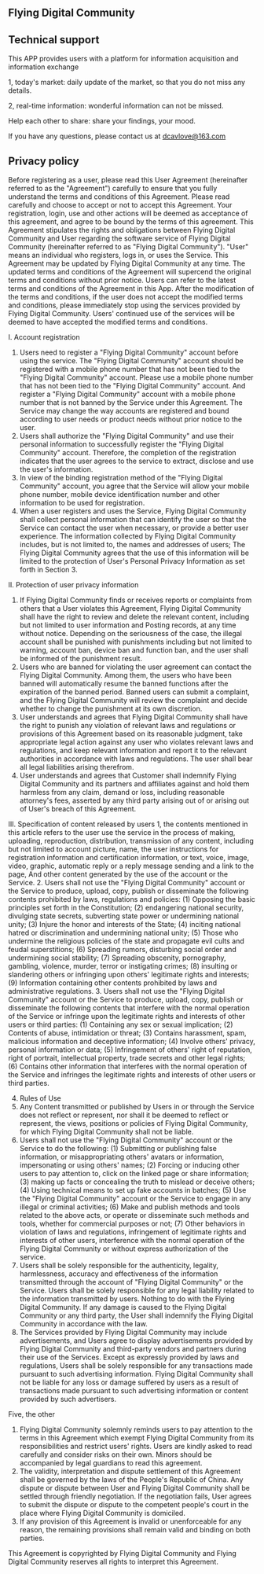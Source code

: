 ## Flying Digital Community





## Technical support

This APP provides users with a platform for information acquisition and information exchange

1, today's market: daily update of the market, so that you do not miss any details.

2, real-time information: wonderful information can not be missed.

Help each other to share: share your findings, your mood.

If you have any questions, please contact us at dcavlove@163.com







## Privacy policy

Before registering as a user, please read this User Agreement (hereinafter referred to as the "Agreement") carefully to ensure that you fully understand the terms and conditions of this Agreement. Please read carefully and choose to accept or not to accept this Agreement. Your registration, login, use and other actions will be deemed as acceptance of this agreement, and agree to be bound by the terms of this agreement. This Agreement stipulates the rights and obligations between Flying Digital Community and User regarding the software service of Flying Digital Community (hereinafter referred to as "Flying Digital Community"). "User" means an individual who registers, logs in, or uses the Service. This Agreement may be updated by Flying Digital Community at any time. The updated terms and conditions of the Agreement will supercend the original terms and conditions without prior notice. Users can refer to the latest terms and conditions of the Agreement in this App. After the modification of the terms and conditions, if the user does not accept the modified terms and conditions, please immediately stop using the services provided by Flying Digital Community. Users' continued use of the services will be deemed to have accepted the modified terms and conditions.

I. Account registration
1. Users need to register a "Flying Digital Community" account before using the service. The "Flying Digital Community" account should be registered with a mobile phone number that has not been tied to the "Flying Digital Community" account. Please use a mobile phone number that has not been tied to the "Flying Digital Community" account. And register a "Flying Digital Community" account with a mobile phone number that is not banned by the Service under this Agreement. The Service may change the way accounts are registered and bound according to user needs or product needs without prior notice to the user.
2. Users shall authorize the "Flying Digital Community" and use their personal information to successfully register the "Flying Digital Community" account. Therefore, the completion of the registration indicates that the user agrees to the service to extract, disclose and use the user's information.
3. In view of the binding registration method of the "Flying Digital Community" account, you agree that the Service will allow your mobile phone number, mobile device identification number and other information to be used for registration.
4. When a user registers and uses the Service, Flying Digital Community shall collect personal information that can identify the user so that the Service can contact the user when necessary, or provide a better user experience. The information collected by Flying Digital Community includes, but is not limited to, the names and addresses of users; The Flying Digital Community agrees that the use of this information will be limited to the protection of User's Personal Privacy Information as set forth in Section 3.

II. Protection of user privacy information
1. If Flying Digital Community finds or receives reports or complaints from others that a User violates this Agreement, Flying Digital Community shall have the right to review and delete the relevant content, including but not limited to user information and Posting records, at any time without notice. Depending on the seriousness of the case, the illegal account shall be punished with punishments including but not limited to warning, account ban, device ban and function ban, and the user shall be informed of the punishment result.
2. Users who are banned for violating the user agreement can contact the Flying Digital Community. Among them, the users who have been banned will automatically resume the banned functions after the expiration of the banned period. Banned users can submit a complaint, and the Flying Digital Community will review the complaint and decide whether to change the punishment at its own discretion.
3. User understands and agrees that Flying Digital Community shall have the right to punish any violation of relevant laws and regulations or provisions of this Agreement based on its reasonable judgment, take appropriate legal action against any user who violates relevant laws and regulations, and keep relevant information and report it to the relevant authorities in accordance with laws and regulations. The user shall bear all legal liabilities arising therefrom.
4. User understands and agrees that Customer shall indemnify Flying Digital Community and its partners and affiliates against and hold them harmless from any claim, demand or loss, including reasonable attorney's fees, asserted by any third party arising out of or arising out of User's breach of this Agreement.

III. Specification of content released by users
1, the contents mentioned in this article refers to the user use the service in the process of making, uploading, reproduction, distribution, transmission of any content, including but not limited to account picture, name, the user instructions for registration information and certification information, or text, voice, image, video, graphic, automatic reply or a reply message sending and a link to the page, And other content generated by the use of the account or the Service.
2. Users shall not use the "Flying Digital Community" account or the Service to produce, upload, copy, publish or disseminate the following contents prohibited by laws, regulations and policies:
(1) Opposing the basic principles set forth in the Constitution;
(2) endangering national security, divulging state secrets, subverting state power or undermining national unity;
(3) Injure the honor and interests of the State;
(4) inciting national hatred or discrimination and undermining national unity;
(5) Those who undermine the religious policies of the state and propagate evil cults and feudal superstitions;
(6) Spreading rumors, disturbing social order and undermining social stability;
(7) Spreading obscenity, pornography, gambling, violence, murder, terror or instigating crimes;
(8) insulting or slandering others or infringing upon others' legitimate rights and interests;
(9) Information containing other contents prohibited by laws and administrative regulations.
3. Users shall not use the "Flying Digital Community" account or the Service to produce, upload, copy, publish or disseminate the following contents that interfere with the normal operation of the Service or infringe upon the legitimate rights and interests of other users or third parties:
(1) Containing any sex or sexual implication;
(2) Contents of abuse, intimidation or threat;
(3) Contains harassment, spam, malicious information and deceptive information;
(4) Involve others' privacy, personal information or data;
(5) Infringement of others' right of reputation, right of portrait, intellectual property, trade secrets and other legal rights;
(6) Contains other information that interferes with the normal operation of the Service and infringes the legitimate rights and interests of other users or third parties.

4. Rules of Use
1. Any Content transmitted or published by Users in or through the Service does not reflect or represent, nor shall it be deemed to reflect or represent, the views, positions or policies of Flying Digital Community, for which Flying Digital Community shall not be liable.
2. Users shall not use the "Flying Digital Community" account or the Service to do the following:
(1) Submitting or publishing false information, or misappropriating others' avatars or information, impersonating or using others' names;
(2) Forcing or inducing other users to pay attention to, click on the linked page or share information;
(3) making up facts or concealing the truth to mislead or deceive others;
(4) Using technical means to set up fake accounts in batches;
(5) Use the "Flying Digital Community" account or the Service to engage in any illegal or criminal activities;
(6) Make and publish methods and tools related to the above acts, or operate or disseminate such methods and tools, whether for commercial purposes or not;
(7) Other behaviors in violation of laws and regulations, infringement of legitimate rights and interests of other users, interference with the normal operation of the Flying Digital Community or without express authorization of the service.
3. Users shall be solely responsible for the authenticity, legality, harmlessness, accuracy and effectiveness of the information transmitted through the account of "Flying Digital Community" or the Service. Users shall be solely responsible for any legal liability related to the information transmitted by users. Nothing to do with the Flying Digital Community.
If any damage is caused to the Flying Digital Community or any third party, the User shall indemnify the Flying Digital Community in accordance with the law.
4. The Services provided by Flying Digital Community may include advertisements, and Users agree to display advertisements provided by Flying Digital Community and third-party vendors and partners during their use of the Services. Except as expressly provided by laws and regulations, Users shall be solely responsible for any transactions made pursuant to such advertising information.
Flying Digital Community shall not be liable for any loss or damage suffered by users as a result of transactions made pursuant to such advertising information or content provided by such advertisers.

Five, the other
1. Flying Digital Community solemnly reminds users to pay attention to the terms in this Agreement which exempt Flying Digital Community from its responsibilities and restrict users' rights. Users are kindly asked to read carefully and consider risks on their own. Minors should be accompanied by legal guardians to read this agreement.
2. The validity, interpretation and dispute settlement of this Agreement shall be governed by the laws of the People's Republic of China. Any dispute or dispute between User and Flying Digital Community shall be settled through friendly negotiation. If the negotiation fails, User agrees to submit the dispute or dispute to the competent people's court in the place where Flying Digital Community is domiciled.
3. If any provision of this Agreement is invalid or unenforceable for any reason, the remaining provisions shall remain valid and binding on both parties.

This Agreement is copyrighted by Flying Digital Community and Flying Digital Community reserves all rights to interpret this Agreement.

